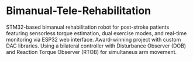 # Bimanual-Tele-Rehabilitation
STM32-based bimanual rehabilitation robot for post-stroke patients featuring sensorless torque estimation, dual exercise modes, and real-time monitoring via ESP32 web interface. Award-winning project with custom DAC libraries. Using a bilateral controller with Disturbance Observer (DOB) and Reaction Torque Observer (RTOB) for simultaneus arm movement.
